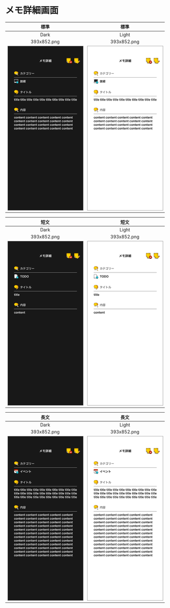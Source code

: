 # メモ詳細画面

|標準|標準|
|:---:|:---:|
|Dark|Light|
|393x852.png|393x852.png|
|<img src='../ReferenceImages_64/メモ詳細画面/testMemoDetailViewController_標準_Dark_393x852.png' width='250' style='border: 1px solid #999' />|<img src='../ReferenceImages_64/メモ詳細画面/testMemoDetailViewController_標準_Light_393x852.png' width='250' style='border: 1px solid #999' />|

|短文|短文|
|:---:|:---:|
|Dark|Light|
|393x852.png|393x852.png|
|<img src='../ReferenceImages_64/メモ詳細画面/testMemoDetailViewController_短文_Dark_393x852.png' width='250' style='border: 1px solid #999' />|<img src='../ReferenceImages_64/メモ詳細画面/testMemoDetailViewController_短文_Light_393x852.png' width='250' style='border: 1px solid #999' />|

|長文|長文|
|:---:|:---:|
|Dark|Light|
|393x852.png|393x852.png|
|<img src='../ReferenceImages_64/メモ詳細画面/testMemoDetailViewController_長文_Dark_393x852.png' width='250' style='border: 1px solid #999' />|<img src='../ReferenceImages_64/メモ詳細画面/testMemoDetailViewController_長文_Light_393x852.png' width='250' style='border: 1px solid #999' />|

